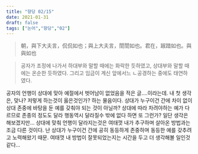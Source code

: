 ```yaml
---
title: "향당 02/15"
date: 2021-01-31
draft: false
tags: ["논어","향당","02"]
---
```


> 朝，與下大夫言，侃侃如也；與上大夫言，誾誾如也。君在，踧踖如也。與與如也

> 공자가 조정에 나가서 하대부와 말할 때에는 화락한 듯하였고, 상대부와 말할 때에는 온순한 듯하였다. 그리고 임금이 계신 앞에서느 ㄴ공경하는 중에도 태연하였다.

공자의 언행이 상대에 맞아 예절에서 벗어남이 없었음을 적은 글....이라는데. 내 첫 생각은, 맞나? 저렇게 하는것이 옳은것인가? 하는 물음이다. 상대가 누구이건 간에 차이 없이 상대 존중에 바탕을 둔 예를 갖춰야 되는 것이 아닐까? 상대에 따라 차려야하는 예가 다르므로 존종의 정도도 달라 행동역시 달라질수 밖에 없다 하면 또 그런가? 일단 생각은 해보겠지만... 상대에 맞춰 언행이 달라지는것은 여태껏 내가 추구하며 살아온 방법과는 조금 다른 것이다. 난 상대가 누구이건 간에 공히 동등하게 존중하며 동등한 예를 갖추려고 노력해왔기 때문. 여태껏 내 방법이 잘못되었는지는 시간을 두고 더 생각해볼 일인것 같다...
